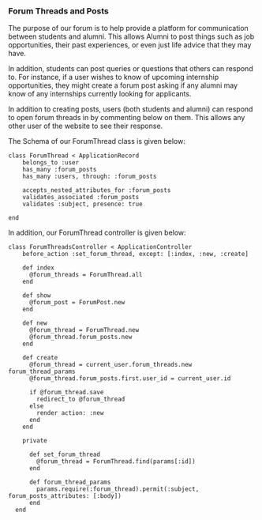 ### Forum Threads and Posts

The purpose of our forum is to help provide a platform for communication between students and alumni.  This allows Alumni to post things such as job opportunities, their past experiences, or even just life advice that they may have.

In addition, students can post queries or questions that others can respond to.  For instance, if a user wishes to know of upcoming internship opportunities, they might create a forum post asking if any alumni may know of any internships currently looking for applicants.

In addition to creating posts, users (both students and alumni) can respond to open forum threads in by commenting below on them.  This allows any other user of the website to see their response.

The Schema of our ForumThread class is given below:

```
class ForumThread < ApplicationRecord
    belongs_to :user
    has_many :forum_posts
    has_many :users, through: :forum_posts

    accepts_nested_attributes_for :forum_posts
    validates_associated :forum_posts
    validates :subject, presence: true
    
end
```

In addition, our ForumThread controller is given below:

```
class ForumThreadsController < ApplicationController
    before_action :set_forum_thread, except: [:index, :new, :create]
  
    def index
      @forum_threads = ForumThread.all 
    end
  
    def show
      @forum_post = ForumPost.new
    end
  
    def new
      @forum_thread = ForumThread.new
      @forum_thread.forum_posts.new
    end
  
    def create
      @forum_thread = current_user.forum_threads.new forum_thread_params
      @forum_thread.forum_posts.first.user_id = current_user.id
  
      if @forum_thread.save
        redirect_to @forum_thread
      else
        render action: :new
      end
    end
  
    private
  
      def set_forum_thread
        @forum_thread = ForumThread.find(params[:id])
      end
  
      def forum_thread_params
        params.require(:forum_thread).permit(:subject, forum_posts_attributes: [:body])
      end
  end
  ```


